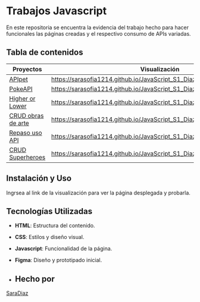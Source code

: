 # Trabajos Javascript
En este repositoria se encuentra la evidencia del trabajo hecho para hacer funcionales las páginas creadas y el respectivo consumo de APIs variadas.


## Tabla de contenidos
| Proyectos         | Visualización  |
|--             |--            |
| [APIpet](Apipet) |https://sarasofia1214.github.io/JavaScript_S1_DiazSara/Proyecto/ |
| [PokeAPI](DiaRepaso) |https://sarasofia1214.github.io/JavaScript_S1_DiazSara/DiaRepaso/  |
| [Higher or Lower](Dia7) | https://sarasofia1214.github.io/JavaScript_S1_DiazSara/Dia7/main.html |
| [CRUD obras de arte](Dia12) |https://sarasofia1214.github.io/JavaScript_S1_DiazSara/Dia12/main.html|
| [Repaso uso API](Dia14) |https://sarasofia1214.github.io/JavaScript_S1_DiazSara/Dia14/main.html|
| [CRUD Superheroes](DiaMarvel) |https://sarasofia1214.github.io/JavaScript_S1_DiazSara/DiaMarvel/main.html|

## Instalación y Uso
Ingrsea al link de la visualización para ver la página desplegada y probarla.

## Tecnologías Utilizadas

- **HTML**: Estructura del contenido.
- **CSS**: Estilos y diseño visual.
- **Javascript**: Funcionalidad de la página.
- **Figma**: Diseño y prototipado inicial.

- ## Hecho por
[SaraDiaz](https://github.com/Sarasofia1214)
